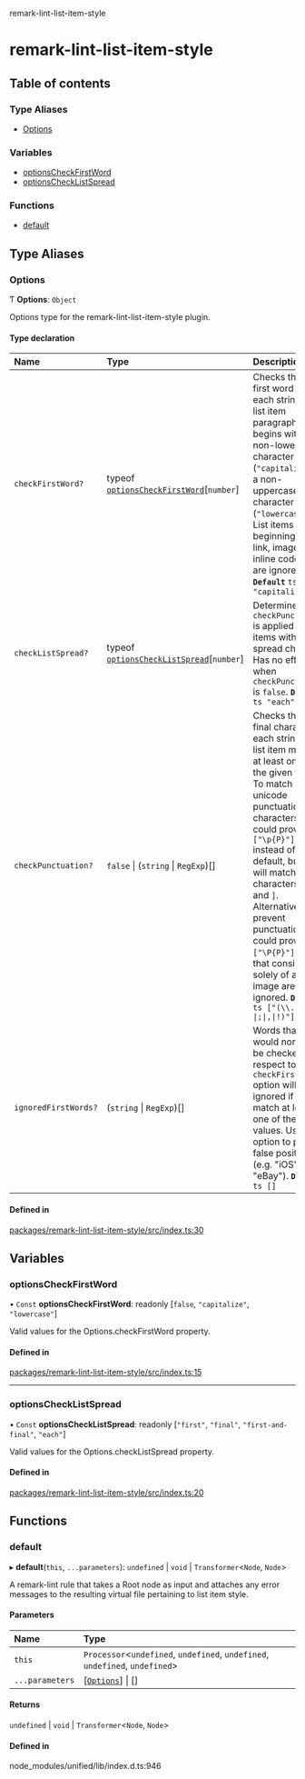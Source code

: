 remark-lint-list-item-style

# remark-lint-list-item-style

## Table of contents

### Type Aliases

- [Options](README.md#options)

### Variables

- [optionsCheckFirstWord](README.md#optionscheckfirstword)
- [optionsCheckListSpread](README.md#optionschecklistspread)

### Functions

- [default](README.md#default)

## Type Aliases

### Options

Ƭ **Options**: `Object`

Options type for the remark-lint-list-item-style plugin.

#### Type declaration

| Name | Type | Description |
| :------ | :------ | :------ |
| `checkFirstWord?` | typeof [`optionsCheckFirstWord`](README.md#optionscheckfirstword)[`number`] | Checks that the first word of each stringified list item paragraph begins with a non-lowercase character (`"capitalize"`) or a non-uppercase character (`"lowercase"`). List items beginning with a link, image, or inline code block are ignored. **`Default`** ```ts "capitalize" ``` |
| `checkListSpread?` | typeof [`optionsCheckListSpread`](README.md#optionschecklistspread)[`number`] | Determines how `checkPunctuation` is applied to list items with spread children. Has no effect when `checkPunctuation` is `false`. **`Default`** ```ts "each" ``` |
| `checkPunctuation?` | ``false`` \| (`string` \| `RegExp`)[] | Checks that the final character of each stringified list item matches at least one of the given values. To match all unicode punctuation characters, you could provide `["\p{P}"]` instead of the default, but this will match characters like `)` and `]`. Alternatively, to prevent punctuation, you could provide `["\P{P}"]`. Lines that consist solely of an image are ignored. **`Default`** ```ts ["(\\.\|\\?\|;\|,\|!)"] ``` |
| `ignoredFirstWords?` | (`string` \| `RegExp`)[] | Words that would normally be checked with respect to the `checkFirstWord` option will be ignored if they match at least one of the given values. Use this option to prevent false positives (e.g. "iOS", "eBay"). **`Default`** ```ts [] ``` |

#### Defined in

[packages/remark-lint-list-item-style/src/index.ts:30](https://github.com/Xunnamius/unified-utils/blob/7833113/packages/remark-lint-list-item-style/src/index.ts#L30)

## Variables

### optionsCheckFirstWord

• `Const` **optionsCheckFirstWord**: readonly [``false``, ``"capitalize"``, ``"lowercase"``]

Valid values for the Options.checkFirstWord property.

#### Defined in

[packages/remark-lint-list-item-style/src/index.ts:15](https://github.com/Xunnamius/unified-utils/blob/7833113/packages/remark-lint-list-item-style/src/index.ts#L15)

___

### optionsCheckListSpread

• `Const` **optionsCheckListSpread**: readonly [``"first"``, ``"final"``, ``"first-and-final"``, ``"each"``]

Valid values for the Options.checkListSpread property.

#### Defined in

[packages/remark-lint-list-item-style/src/index.ts:20](https://github.com/Xunnamius/unified-utils/blob/7833113/packages/remark-lint-list-item-style/src/index.ts#L20)

## Functions

### default

▸ **default**(`this`, `...parameters`): `undefined` \| `void` \| `Transformer`\<`Node`, `Node`\>

A remark-lint rule that takes a Root node as input and attaches any error
messages to the resulting virtual file pertaining to list item style.

#### Parameters

| Name | Type |
| :------ | :------ |
| `this` | `Processor`\<`undefined`, `undefined`, `undefined`, `undefined`, `undefined`\> |
| `...parameters` | [[`Options`](README.md#options)] \| [] |

#### Returns

`undefined` \| `void` \| `Transformer`\<`Node`, `Node`\>

#### Defined in

node_modules/unified/lib/index.d.ts:946
